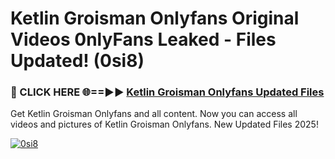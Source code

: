 # Ketlin Groisman Onlyfans Original Videos 0nlyFans Leaked - Files Updated! (0si8)

<h3>🔴 CLICK HERE 🌐==►► <a href="https://tinyurl.com/ehrbuxhb" rel="nofollow">Ketlin Groisman Onlyfans Updated Files</a></h3>

Get Ketlin Groisman Onlyfans and all content. Now you can access all videos and pictures of Ketlin Groisman Onlyfans. New Updated Files 2025!

[![0si8](https://i.imgur.com/lVYEuWS.gif)](https://tinyurl.com/ehrbuxhb)
